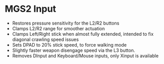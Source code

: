 # MGS2 Input
 
* Restores pressure sensitivity for the L2/R2 buttons
* Clamps L2/R2 range for smoother actuation
* Clamps Left/Right stick when almost fully extended, intended to fix diagonal crawling speed issues
* Sets DPAD to 20% stick speed, to force walking mode
* Slightly faster weapon disengage speed via the L3 button.
* Removes DInput and Keyboard/Mouse inputs, only Xinput is available
